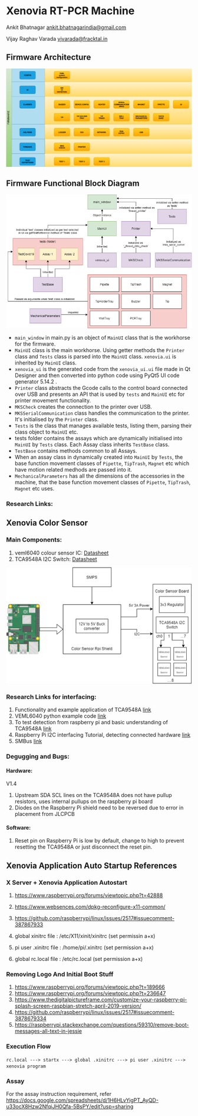 # Xenovia RT-PCR Machine

Ankit Bhatnagar
ankit.bhatnagarindia@gmail.com

Vijay Raghav Varada
vjvarada@fracktal.in

## Firmware Architecture

![alt-text](https://github.com/FracktalWorks/Xenovia-RNA-Extraction-PCR-Machine/blob/master/Doccumentation%20&%20Resources/Firmware%20Structure.png?raw=true "Firmware Architecture")

## Firmware Functional Block Diagram
![alt-text](https://github.com/FracktalWorks/Xenovia-RNA-Extraction-PCR-Machine/blob/master/Doccumentation%20&%20Resources/Code%20Functional%20Block%20Diagram.png?raw=true "Firmware Functional BLock Diagram")

* `main_window` in main.py is an object of `MainUI` class that is the workhorse for the firmware.
* `MainUI` class is the main workhorse. Using getter methods the `Printer` class and `Tests` class is parsed into the `MainUI` class. `xenovia.ui` is inherited by `MainUI` class.
* `xenovia_ui` is the generated code from the `xenovia_ui.ui` file made in Qt Designer and then converted into python code using PyQt5 UI code generator 5.14.2 .
* `Printer` class abstracts the Gcode calls to the control board connected over USB and presents an API that is used by `tests` and `MainUI` etc for printer movement functionality.
* `MKSCheck` creates the connection to the printer over USB.
* `MKSSerialCommunication` class handles the communication to the printer. It's initialised by the `Printer` class.
* `Tests` is the class that manages available tests, listing them, parsing their class object to `MainUI` etc.
* tests folder contains the assays which are dynamically initialised into `MainUI` by `Tests` class. Each Assay class inherits `TestBase` class.
* `TestBase` contains methods common to all Assays.
* When an assay class in dynamically created into `MainUI` by `Tests`, the base function movement classes of `Pipette`, `TipTrash`, `Magnet` etc which have motion related medhods are passed into it.
* `MechanicalParameters` has all the dimensions of the accessories in the machine, that the base function movement classes of `Pipette`, `TipTrash`, `Magnet` etc uses.

### Research Links:


## Xenovia Color Sensor 

### Main Components:
1. veml6040 colour sensor IC:  [Datasheet](https://www.vishay.com/docs/84276/veml6040.pdf)
2. TCA9548A I2C Switch: [Datasheet](https://www.ti.com/lit/ds/symlink/tca9548a.pdf)

![alt-text](https://github.com/FracktalWorks/Xenovia-RNA-Extraction-PCR-Machine/blob/master/Doccumentation%20&%20Resources/Color%20Sensor%20HW%20Block%20Diagram.png?raw=true "Hardware Architecture")

### Research Links for interfacing:
1. Functionality and example application of TCA9548A [link](https://www.hackster.io/tarantula3/tca9548a-i2c-multiplexer-module-with-arduino-and-nodemcu-3d3313)
2. VEML6040 python example code [link](https://www.raspberrypi.org/forums/viewtopic.php?t=263498)
3. To test detection from raspberry pi and basic understanding of TCA9548A [link](https://www.raspberrypi.org/forums/viewtopic.php?t=146416)
4. Raspberry Pi I2C interfacing Tutorial, detecting connected hardware [link](https://learn.adafruit.com/adafruits-raspberry-pi-lesson-4-gpio-setup/configuring-i2c)
5. SMBus [link](http://wiki.erazor-zone.de/wiki:linux:python:smbus:doc)
### Degugging and Bugs:
#### Hardware:
V1.4
1. Upstream SDA SCL lines on the TCA9548A does not have pullup resistors, uses internal pullups on the raspberry pi board
2. Diodes on the Raspberry Pi shield need to be reversed due to error in placement from JLCPCB

#### Software:

1. Reset pin on Raspberry Pi is low by default, change to high to prevent resetting the TCA9548A or just disconnect the reset pin.


## Xenovia Application Auto Startup References

### X Server + Xenovia Application Autostart
1. https://www.raspberrypi.org/forums/viewtopic.php?t=42888
2. https://www.websences.com/dpkg-reconfigure-x11-common/
3. https://github.com/raspberrypi/linux/issues/2517#issuecomment-387867933

1. global xinitrc file : /etc/X11/xinit/xinitrc (set permissin a+x)
2. pi user .xinitrc file : /home/pi/.xinitrc (set permission a+x)
3. global rc.local file : /etc/rc.local (set permission a+x)

### Removing Logo And Initial Boot Stuff

1. https://www.raspberrypi.org/forums/viewtopic.php?t=189666
2. https://www.raspberrypi.org/forums/viewtopic.php?t=236647
3. https://www.thedigitalpictureframe.com/customize-your-raspberry-pi-splash-screen-raspbian-stretch-april-2019-version/
4. https://github.com/raspberrypi/linux/issues/2517#issuecomment-3878679334
5. https://raspberrypi.stackexchange.com/questions/59310/remove-boot-messages-all-text-in-jessie

### Execution Flow
```rc.local ---> startx ---> global .xinitrc ---> pi user .xinitrc ---> xenovia program```


### Assay
For the assay instruction requirement, refer https://docs.google.com/spreadsheets/d/1H6HLvYigPT_AyQD-u33ocX8Hzw2NfqiJH0Qfa-5BsPY/edit?usp=sharing

